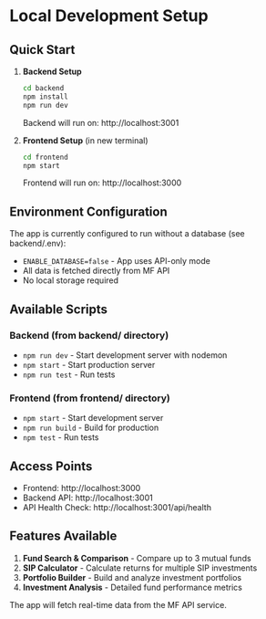 # Local Development Setup

## Quick Start

1. **Backend Setup**
   ```bash
   cd backend
   npm install
   npm run dev
   ```
   Backend will run on: http://localhost:3001

2. **Frontend Setup** (in new terminal)
   ```bash
   cd frontend
   npm start
   ```
   Frontend will run on: http://localhost:3000

## Environment Configuration

The app is currently configured to run without a database (see backend/.env):
- `ENABLE_DATABASE=false` - App uses API-only mode
- All data is fetched directly from MF API
- No local storage required

## Available Scripts

### Backend (from backend/ directory)
- `npm run dev` - Start development server with nodemon
- `npm start` - Start production server
- `npm run test` - Run tests

### Frontend (from frontend/ directory)
- `npm start` - Start development server
- `npm run build` - Build for production
- `npm test` - Run tests

## Access Points

- Frontend: http://localhost:3000
- Backend API: http://localhost:3001
- API Health Check: http://localhost:3001/api/health

## Features Available

1. **Fund Search & Comparison** - Compare up to 3 mutual funds
2. **SIP Calculator** - Calculate returns for multiple SIP investments
3. **Portfolio Builder** - Build and analyze investment portfolios
4. **Investment Analysis** - Detailed fund performance metrics

The app will fetch real-time data from the MF API service.